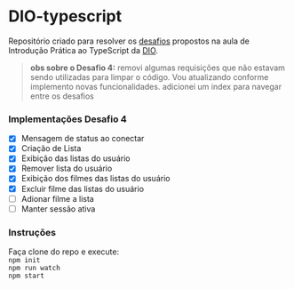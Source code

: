 # DIO-typescript


Repositório criado para resolver os [desafios](https://github.com/lira1705/mentoria-typescript/tree/main/src/desafios) propostos na aula de Introdução Prática ao TypeScript da [DIO](dio.me).

 
>**obs sobre o Desafio 4:** 
removi algumas requisições que não estavam sendo utilizadas para limpar o código. Vou atualizando conforme implemento novas funcionalidades.
adicionei um index para navegar entre os desafios

### Implementações Desafio 4
- [x] Mensagem de status ao conectar
- [x] Criação de Lista
- [x] Exibição das listas do usuário
- [x] Remover lista do usuário
- [x] Exibição dos filmes das listas do usuário
- [x] Excluir filme das listas do usuário
- [ ] Adionar filme a lista
- [ ] Manter sessão ativa

### Instruções
Faça clone do repo e execute:  
``npm init``  
``npm run watch``  
``npm start``

